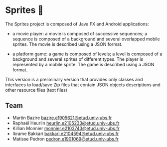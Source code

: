 # Sprites 🐤

The Sprites project is composed of Java FX and Android applications: 

* a movie player: a movie is composed of successive sequences; a sequence is composed of a background and several overlapped mobile sprites. The movie is described using a JSON format. 

* a platform game: a game is composed of levels; a level is composed of a background and several sprites of different types. The player is represented by a mobile sprite. The game is described using a JSON format.

This version is a preliminary version that provides only classes and interfaces to load/save Zip files that contain JSON objects descriptions and other resource files (text files)

## Team

- Martin Bazire <bazire.e1905621@etud.univ-ubs.fr>
- Raphaël Heurlin <heurlin.e2105233@etud.univ-ubs.fr>
- Killian Monnier <monnier.e2103743@etud.univ-ubs.fr>
- Ikrame Bakkari <bakkari.e2104594@etud.univ-ubs.fr>
- Matisse Pedron <pedron.e1901069@etud.univ-ubs.fr>
